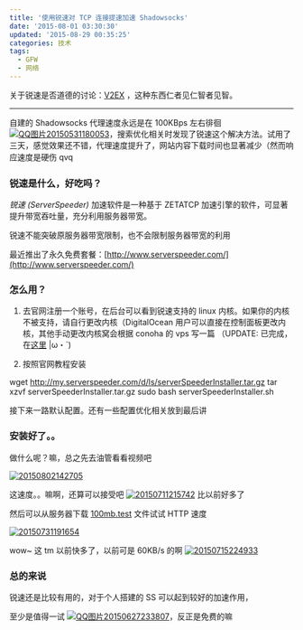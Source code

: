 ```yaml
---
title: '使用锐速对 TCP 连接提速加速 Shadowsocks'
date: '2015-08-01 03:30:30'
updated: '2015-08-29 00:35:25'
categories: 技术
tags:
  - GFW
  - 网络
---
```


关于锐速是否道德的讨论：[V2EX](https://www.v2ex.com/t/164883) ，这种东西仁者见仁智者见智。

- - - - - -

自建的 Shadowsocks 代理速度永远是在 100KBps 左右徘徊 [![QQ图片20150531180053](https://img.prin.studio/images/2015/05/2015-05-31_10-01-03.jpg)](https://img.prin.studio/images/2015/05/2015-05-31_10-01-03.jpg)，搜索优化相关时发现了锐速这个解决方法。试用了三天，<span style="line-height: 1.5;">感觉效果还不错，代理速度提升了，网站内容下载时间也显著减少（然而响应速度是硬伤 qvq</span>

### 锐速是什么，好吃吗？

*锐速 (ServerSpeeder)* 加速软件是一种基于 ZETATCP 加速引擎的软件，可显著提升带宽吞吐量，充分利用服务器带宽。

锐速不能突破原服务器带宽限制，也不会限制服务器带宽的利用

最近推出了永久免费套餐：[http://www.serverspeeder.com/](http://www.serverspeeder.com/)

### 怎么用？

1. 去官网注册一个账号，在后台可以看到锐速支持的 linux 内核。如果你的内核不被支持，请自行更改内核（DigitalOcean 用户可以直接在控制面板更改内核，其他手动更改内核窝会根据 conoha 的 vps 写一篇 （UPDATE: 已完成，在[这里](https://prinzeugen.net/ubuntu-14-04-change-kernel-to-install-serverspeeder/) |ω・´) 

2. 按照官网教程安装

wget http://my.serverspeeder.com/d/ls/serverSpeederInstaller.tar.gz tar xzvf serverSpeederInstaller.tar.gz sudo bash serverSpeederInstaller.sh

接下来一路默认配置。还有一些配置优化相关放到最后讲

### 安装好了。。

做什么呢？嘛，总之先去油管看看视频吧

[![20150802142705](https://img.prin.studio/images/2015/07/2015-08-02_06-30-34.png)](https://img.prin.studio/images/2015/07/2015-08-02_06-30-34.png)

这速度。。嘛啊，还算可以接受吧 [![20150711215742](https://img.prin.studio/images/2015/07/2015-07-11_13-57-54.jpg)](https://img.prin.studio/images/2015/07/2015-07-11_13-57-54.jpg) 比以前好多了

然后可以从服务器下载 [100mb.test](https://files.prinzeugen.net/100mb.test) 文件试试 HTTP 速度

[![20150731191654](https://img.prin.studio/images/2015/07/2015-07-31_11-17-53.png)](https://img.prin.studio/images/2015/07/2015-07-31_11-17-53.png)

wow~ 这 tm 以前快多了，以前可是 60KB/s 的啊 [![20150715224933](https://img.prin.studio/images/2015/07/2015-07-15_14-49-46.jpg)](https://img.prin.studio/images/2015/07/2015-07-15_14-49-46.jpg)

### 总的来说

锐速还是比较有用的，对于个人搭建的 SS 可以起到较好的加速作用，

至少是值得一试 [![QQ图片20150627233807](https://img.prin.studio/images/2015/06/2015-06-27_15-39-05.jpg)](https://img.prin.studio/images/2015/06/2015-06-27_15-39-05.jpg)，反正是免费的嘛



